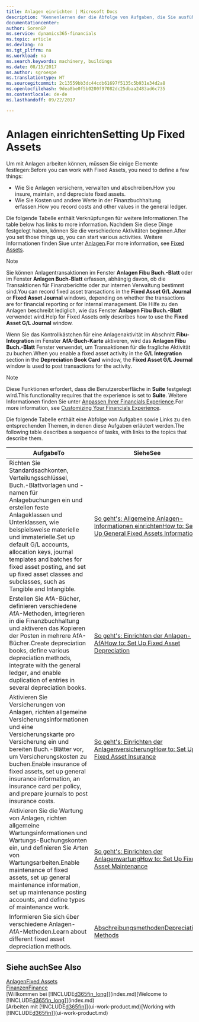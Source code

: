 ```yaml
---
title: Anlagen einrichten | Microsoft Docs
description: "Kennenlernen der die Abfolge von Aufgaben, die Sie ausführen müssen, um Anlagen einzurichten, wie Arbeitsplätze oder Gebäude."
documentationcenter: 
author: SorenGP
ms.service: dynamics365-financials
ms.topic: article
ms.devlang: na
ms.tgt_pltfrm: na
ms.workload: na
ms.search.keywords: machinery, buildings
ms.date: 08/15/2017
ms.author: sgroespe
ms.translationtype: HT
ms.sourcegitcommit: 2c13559bb3dc44cdb61697f5135c5b931e34d2a8
ms.openlocfilehash: 9dea8be0f5b0200f97082dc25dbaa2483ad6c735
ms.contentlocale: de-de
ms.lasthandoff: 09/22/2017

---
```

# <a name="setting-up-fixed-assets"></a><span data-ttu-id="b7a86-103">Anlagen einrichten</span><span class="sxs-lookup"><span data-stu-id="b7a86-103">Setting Up Fixed Assets</span></span>
<span data-ttu-id="b7a86-104">Um mit Anlagen arbeiten können, müssen Sie einige Elemente festlegen:</span><span class="sxs-lookup"><span data-stu-id="b7a86-104">Before you can work with Fixed Assets, you need to define a few things:</span></span>  

* <span data-ttu-id="b7a86-105">Wie Sie Anlagen versichern, verwalten und abschreiben.</span><span class="sxs-lookup"><span data-stu-id="b7a86-105">How you insure, maintain, and depreciate fixed assets.</span></span>  
* <span data-ttu-id="b7a86-106">Wie Sie Kosten und andere Werte in der Finanzbuchhaltung erfassen.</span><span class="sxs-lookup"><span data-stu-id="b7a86-106">How you record costs and other values in the general ledger.</span></span>  

<span data-ttu-id="b7a86-107">Die folgende Tabelle enthält Verknüpfungen für weitere Informationen.</span><span class="sxs-lookup"><span data-stu-id="b7a86-107">The table below has links to more information.</span></span> <span data-ttu-id="b7a86-108">Nachdem Sie diese Dinge festgelegt haben, können Sie die verschiedene Aktivitäten beginnen.</span><span class="sxs-lookup"><span data-stu-id="b7a86-108">After you set those things up, you can start various activities.</span></span> <span data-ttu-id="b7a86-109">Weitere Informationen finden Siue unter [Anlagen](fa-manage.md).</span><span class="sxs-lookup"><span data-stu-id="b7a86-109">For more information, see [Fixed Assets](fa-manage.md).</span></span>  

> [!NOTE]  
>   <span data-ttu-id="b7a86-110">Sie können Anlagentransaktionen im Fenster **Anlagen Fibu Buch.-Blatt** oder im Fenster **Anlagen Buch-Blatt** erfassen, abhängig davon, ob die Transaktionen für Finanzberichte oder zur internen Verwaltung bestimmt sind.</span><span class="sxs-lookup"><span data-stu-id="b7a86-110">You can record fixed asset transactions in the **Fixed Asset G/L Journal** or **Fixed Asset Journal** windows, depending on whether the transactions are for financial reporting or for internal management.</span></span> <span data-ttu-id="b7a86-111">Die Hilfe zu den Anlagen beschreibt lediglich, wie das Fenster **Anlagen Fibu Buch.-Blatt** verwendet wird.</span><span class="sxs-lookup"><span data-stu-id="b7a86-111">Help for Fixed Assets only describes how to use the **Fixed Asset G/L Journal** window.</span></span>  

<span data-ttu-id="b7a86-112">Wenn Sie das Kontrollkästchen für eine Anlagenaktivität im Abschnitt **Fibu-Integration** im Fenster **AfA-Buch-Karte** aktiveren, wird das **Anlagen Fibu Buch.-Blatt** Fenster verwendet, um Transaktionen für die fragliche Aktivität zu buchen.</span><span class="sxs-lookup"><span data-stu-id="b7a86-112">When you enable a fixed asset activity in the **G/L Integration** section in the **Depreciation Book Card** window, the **Fixed Asset G/L Journal** window is used to post transactions for the activity.</span></span>

> [!NOTE]  
>  <span data-ttu-id="b7a86-113">Diese Funktionen erfordert, dass die Benutzeroberfläche in **Suite** festgelegt wird.</span><span class="sxs-lookup"><span data-stu-id="b7a86-113">This functionality requires that the experience is set to **Suite**.</span></span> <span data-ttu-id="b7a86-114">Weitere Informationen finden Sie unter [Anpassen Ihrer Financials Experience](ui-experiences.md).</span><span class="sxs-lookup"><span data-stu-id="b7a86-114">For more information, see [Customizing Your Financials Experience](ui-experiences.md).</span></span>  

<span data-ttu-id="b7a86-115">Die folgende Tabelle enthält eine Abfolge von Aufgaben sowie Links zu den entsprechenden Themen, in denen diese Aufgaben erläutert werden.</span><span class="sxs-lookup"><span data-stu-id="b7a86-115">The following table describes a sequence of tasks, with links to the topics that describe them.</span></span>  

| <span data-ttu-id="b7a86-116">Aufgabe</span><span class="sxs-lookup"><span data-stu-id="b7a86-116">To</span></span> | <span data-ttu-id="b7a86-117">Siehe</span><span class="sxs-lookup"><span data-stu-id="b7a86-117">See</span></span> |
| --- | --- |
| <span data-ttu-id="b7a86-118">Richten Sie Standardsachkonten, Verteilungsschlüssel, Buch.-Blattvorlagen und - namen für Anlagebuchungen ein und erstellen feste Anlageklassen und Unterklassen, wie beispielsweise materielle und immaterielle.</span><span class="sxs-lookup"><span data-stu-id="b7a86-118">Set up default G/L accounts, allocation keys, journal templates and batches for fixed asset posting, and set up fixed asset classes and subclasses, such as Tangible and Intangible.</span></span> |[<span data-ttu-id="b7a86-119">So geht's: Allgemeine Anlagen-Informationen einrichten</span><span class="sxs-lookup"><span data-stu-id="b7a86-119">How to: Set Up General Fixed Assets Information</span></span>](fa-how-setup-general.md) |
| <span data-ttu-id="b7a86-120">Erstellen Sie AfA-Bücher, definieren verschiedene AfA-Methoden, integrieren in die Finanzbuchhaltung und aktiveren das Kopieren der Posten in mehrere AfA-Bücher.</span><span class="sxs-lookup"><span data-stu-id="b7a86-120">Create depreciation books, define various depreciation methods, integrate with the general ledger, and enable duplication of entries in several depreciation books.</span></span> |[<span data-ttu-id="b7a86-121">So geht's: Einrichten der Anlagen-AfA</span><span class="sxs-lookup"><span data-stu-id="b7a86-121">How to: Set Up Fixed Asset Depreciation</span></span>](fa-how-setup-depreciation.md) |
| <span data-ttu-id="b7a86-122">Aktivieren Sie Versicherungen von Anlagen, richten allgemeine Versicherungsinformationen und eine Versicherungskarte pro Versicherung ein und bereiten Buch.-Blätter vor, um Versicherungskosten zu buchen.</span><span class="sxs-lookup"><span data-stu-id="b7a86-122">Enable insurance of fixed assets, set up general insurance information, an insurance card per policy, and prepare journals to post insurance costs.</span></span> |[<span data-ttu-id="b7a86-123">So geht's: Einrichten der Anlagenversicherung</span><span class="sxs-lookup"><span data-stu-id="b7a86-123">How to: Set Up Fixed Asset Insurance</span></span>](fa-how-setup-insurance.md) |
| <span data-ttu-id="b7a86-124">Aktivieren Sie die Wartung von Anlagen, richten allgemeine Wartungsinformationen und Wartungs-Buchungskonten ein, und definieren Sie Arten von Wartungsarbeiten.</span><span class="sxs-lookup"><span data-stu-id="b7a86-124">Enable maintenance of fixed assets, set up general maintenance information, set up maintenance posting accounts, and define types of maintenance work.</span></span> |[<span data-ttu-id="b7a86-125">So geht's: Einrichten der Anlagenwartung</span><span class="sxs-lookup"><span data-stu-id="b7a86-125">How to: Set Up Fixed Asset Maintenance</span></span>](fa-how-setup-maintenance.md) |
| <span data-ttu-id="b7a86-126">Informieren Sie sich über verschiedene Anlagen-AfA-Methoden.</span><span class="sxs-lookup"><span data-stu-id="b7a86-126">Learn about different fixed asset depreciation methods.</span></span> |[<span data-ttu-id="b7a86-127">Abschreibungsmethoden</span><span class="sxs-lookup"><span data-stu-id="b7a86-127">Depreciation Methods</span></span>](fa-depreciation-methods.md) |

## <a name="see-also"></a><span data-ttu-id="b7a86-128">Siehe auch</span><span class="sxs-lookup"><span data-stu-id="b7a86-128">See Also</span></span>
[<span data-ttu-id="b7a86-129">Anlagen</span><span class="sxs-lookup"><span data-stu-id="b7a86-129">Fixed Assets</span></span>](fa-manage.md)  
[<span data-ttu-id="b7a86-130">Finanzen</span><span class="sxs-lookup"><span data-stu-id="b7a86-130">Finance</span></span>](finance.md)  
<span data-ttu-id="b7a86-131">[Willkommen bei [!INCLUDE[d365fin_long](includes/d365fin_long_md.md)]](index.md)</span><span class="sxs-lookup"><span data-stu-id="b7a86-131">[Welcome to [!INCLUDE[d365fin_long](includes/d365fin_long_md.md)]](index.md)</span></span>  
<span data-ttu-id="b7a86-132">[Arbeiten mit [!INCLUDE[d365fin](includes/d365fin_md.md)]](ui-work-product.md)</span><span class="sxs-lookup"><span data-stu-id="b7a86-132">[Working with [!INCLUDE[d365fin](includes/d365fin_md.md)]](ui-work-product.md)</span></span>

